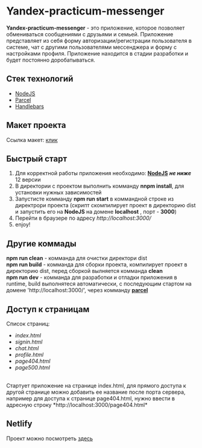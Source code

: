 # Yandex-practicum-messenger

<strong>Yandex-practicum-messenger</strong> - это приложение, которое позволяет обмениваться сообщениями с друзьями и семьей.
Приложение представляет из себя форму авторизации/регистрации пользователя в системе, чат с другими пользователями мессенджера и форму с настройками профиля. Приложение находится в стадии разработки и будет постоянно доробатываться.
## Стек технологий

* <a href="https://nodejs.org/en/">NodeJS</a>
* <a href="https://parceljs.org/">Parcel</a>
* <a href="https://handlebarsjs.com/">Handlebars</a>

## Макет проекта

Ссылка макет: <a href="https://www.figma.com/file/24EUnEHGEDNLdOcxg7ULwV/Chat?node-id=0%3A1">клик</a>

## Быстрый старт

1. Для корректной работы приложения необходимо: 
<strong><a href="https://nodejs.org/en/">NodeJS</a></strong> 
***не ниже*** 12 версии
2. В директории с проектом выполнить комманду <strong>nnpm install</strong>, для установки нужных зависимостей
3. Запустисте комманду <strong>npm run start</strong> в коммандной строке из директрори проекта (скрипт скомпилирует проект в директорию dist и запустить его на <strong>NodeJS</strong>  на домене <strong>localhost</strong>
, порт - <strong>3000</strong>)
4. Перейти в браузере по адресу *http://localhost:3000/*
5. enjoy!

## Другие коммады

<strong>npm run clean</strong> - комманда для очистки директори dist
<br/>
<strong>npm run build</strong>  - комманда для сборки проекта, компилирует проект в директорию dist, перед сборкой вылняется комманда <strong>clean</strong> 
<br/>
<strong>npm run dev</strong>  - комманда для разработки и отладки приложения в runtime, build выполнятеся автоматически, с последующим стартом на домене 'http://localhost:3000/', через комманду 
<strong><a href="https://parceljs.org/getting-started/webapp/">parcel</a></strong>

## Доступ к страницам

Список страниц:
* *index.html* 
* *signin.html*
* *chat.html*
* *profile.html*
* *page404.html*
* *page500.html* 
<br>
Стартует приложение на странице index.html, для прямого доступа к другой странице можно добавить ее название после порта сервера, например для доступа к странице page404.html, нужно ввести в адресную строку *http://localhost:3000/page404.html*

## Netlify

Проект можно посмотреть <a href="#">здесь</a></strong>